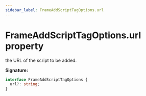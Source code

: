 ```yaml
---
sidebar_label: FrameAddScriptTagOptions.url
---
```


# FrameAddScriptTagOptions.url property

the URL of the script to be added.

**Signature:**

```typescript
interface FrameAddScriptTagOptions {
  url?: string;
}
```
